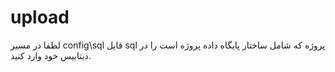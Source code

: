 # upload
لطفا در مسیر config\sql قایل sql پروژه که شامل ساختار پایگاه داده پروژه است را در دیتابیس خود وارد کنید.
